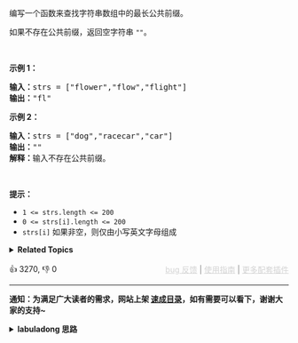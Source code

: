 <p>编写一个函数来查找字符串数组中的最长公共前缀。</p>

<p>如果不存在公共前缀，返回空字符串&nbsp;<code>""</code>。</p>

<p>&nbsp;</p>

<p><strong class="example">示例 1：</strong></p>

<pre>
<strong>输入：</strong>strs = ["flower","flow","flight"]
<strong>输出：</strong>"fl"
</pre>

<p><strong class="example">示例 2：</strong></p>

<pre>
<strong>输入：</strong>strs = ["dog","racecar","car"]
<strong>输出：</strong>""
<strong>解释：</strong>输入不存在公共前缀。</pre>

<p>&nbsp;</p>

<p><strong>提示：</strong></p>

<ul> 
 <li><code>1 &lt;= strs.length &lt;= 200</code></li> 
 <li><code>0 &lt;= strs[i].length &lt;= 200</code></li> 
 <li><code>strs[i]</code>&nbsp;如果非空，则仅由小写英文字母组成</li> 
</ul>

<details><summary><strong>Related Topics</strong></summary>字典树 | 字符串</details><br>

<div>👍 3270, 👎 0<span style='float: right;'><span style='color: gray;'><a href='https://github.com/labuladong/fucking-algorithm/issues' target='_blank' style='color: lightgray;text-decoration: underline;'>bug 反馈</a> | <a href='https://labuladong.online/algo/fname.html?fname=jb插件简介' target='_blank' style='color: lightgray;text-decoration: underline;'>使用指南</a> | <a href='https://labuladong.online/algo/' target='_blank' style='color: lightgray;text-decoration: underline;'>更多配套插件</a></span></span></div>

<div id="labuladong"><hr>

**通知：为满足广大读者的需求，网站上架 [速成目录](https://labuladong.online/algo/intro/quick-learning-plan/)，如有需要可以看下，谢谢大家的支持~**

<details><summary><strong>labuladong 思路</strong></summary>


<div id="labuladong_solution_zh">

## 基本思路

这个题没什么难度，你把字符串列表看成一个二维数组，然后用一个嵌套 for 循环计算这个二维数组前面有多少列的元素完全相同即可。

如果硬要上点难度的话，你可以考虑用我在 [前缀树算法模板及原理](https://labuladong.online/algo/data-structure-basic/trie-map-basic/) 中讲过的前缀树结构，把这些字符串转化成前缀树来计算一下公共前缀。

**详细题解**：
  - [【强化练习】数组双指针经典习题](https://labuladong.online/algo/problem-set/array-two-pointers/)

</div>





<div id="solution">

## 解法代码



<div class="tab-panel"><div class="tab-nav">
<button data-tab-item="cpp" class="tab-nav-button btn " data-tab-group="default" onclick="switchTab(this)">cpp🤖</button>

<button data-tab-item="python" class="tab-nav-button btn " data-tab-group="default" onclick="switchTab(this)">python🤖</button>

<button data-tab-item="java" class="tab-nav-button btn active" data-tab-group="default" onclick="switchTab(this)">java🟢</button>

<button data-tab-item="go" class="tab-nav-button btn " data-tab-group="default" onclick="switchTab(this)">go🤖</button>

<button data-tab-item="javascript" class="tab-nav-button btn " data-tab-group="default" onclick="switchTab(this)">javascript🤖</button>
</div><div class="tab-content">
<div data-tab-item="cpp" class="tab-item " data-tab-group="default"><div class="highlight">

```cpp
// 注意：cpp 代码由 chatGPT🤖 根据我的 java 代码翻译。
// 本代码的正确性已通过力扣验证，如有疑问，可以对照 java 代码查看。

class Solution {
public:
    string longestCommonPrefix(vector<string>& strs) {
        int m = strs.size();
        // 以第一行的列数为基准
        int n = strs[0].length();
        for (int col = 0; col < n; col++) {
            for (int row = 1; row < m; row++) {
                string thisStr = strs[row], prevStr = strs[row - 1];
                // 判断每个字符串的 col 索引是否都相同
                if (col >= thisStr.length() || col >= prevStr.length() ||
                    thisStr[col] != prevStr[col]) {
                    // 发现不匹配的字符，只有 strs[row][0..col-1] 是公共前缀
                    return strs[row].substr(0, col);
                }
            }
        }
        return strs[0];
    }
};
```

</div></div>

<div data-tab-item="python" class="tab-item " data-tab-group="default"><div class="highlight">

```python
# 注意：python 代码由 chatGPT🤖 根据我的 java 代码翻译。
# 本代码的正确性已通过力扣验证，如有疑问，可以对照 java 代码查看。

class Solution:
    def longestCommonPrefix(self, strs: List[str]) -> str:
        m = len(strs)
        # 以第一行的列数为基准
        n = len(strs[0])
        for col in range(n):
            for row in range(1, m):
                thisStr, prevStr = strs[row], strs[row - 1]
                # 判断每个字符串的 col 索引是否都相同
                if col >= len(thisStr) or col >= len(prevStr) or thisStr[col] != prevStr[col]:
                    # 发现不匹配的字符，只有 strs[row][0..col-1] 是公共前缀
                    return strs[row][:col]
        return strs[0]
```

</div></div>

<div data-tab-item="java" class="tab-item active" data-tab-group="default"><div class="highlight">

```java
class Solution {
    public String longestCommonPrefix(String[] strs) {
        int m = strs.length;
        // 以第一行的列数为基准
        int n = strs[0].length();
        for (int col = 0; col < n; col++) {
            for (int row = 1; row < m; row++) {
                String thisStr = strs[row], prevStr = strs[row - 1];
                // 判断每个字符串的 col 索引是否都相同
                if (col >= thisStr.length() || col >= prevStr.length() ||
                        thisStr.charAt(col) != prevStr.charAt(col)) {
                    // 发现不匹配的字符，只有 strs[row][0..col-1] 是公共前缀
                    return strs[row].substring(0, col);
                }
            }
        }
        return strs[0];
    }
}
```

</div></div>

<div data-tab-item="go" class="tab-item " data-tab-group="default"><div class="highlight">

```go
// 注意：go 代码由 chatGPT🤖 根据我的 java 代码翻译。
// 本代码的正确性已通过力扣验证，如有疑问，可以对照 java 代码查看。

func longestCommonPrefix(strs []string) string {
    m := len(strs)
    // 以第一行的列数为基准
    n := len(strs[0])
    for col := 0; col < n; col++ {
        for row := 1; row < m; row++ {
            thisStr, prevStr := strs[row], strs[row-1]
            // 判断每个字符串的 col 索引是否都相同
            if col >= len(thisStr) || col >= len(prevStr) || thisStr[col] != prevStr[col] {
                // 发现不匹配的字符，只有 strs[row][0..col-1] 是公共前缀
                return strs[row][:col]
            }
        }
    }
    return strs[0]
}
```

</div></div>

<div data-tab-item="javascript" class="tab-item " data-tab-group="default"><div class="highlight">

```javascript
// 注意：javascript 代码由 chatGPT🤖 根据我的 java 代码翻译。
// 本代码的正确性已通过力扣验证，如有疑问，可以对照 java 代码查看。

var longestCommonPrefix = function(strs) {
    let m = strs.length;
    // 以第一行的列数为基准
    let n = strs[0].length;
    for (let col = 0; col < n; col++) {
        for (let row = 1; row < m; row++) {
            let thisStr = strs[row], prevStr = strs[row - 1];
            // 判断每个字符串的 col 索引是否都相同
            if (col >= thisStr.length || col >= prevStr.length ||
                    thisStr.charAt(col) !== prevStr.charAt(col)) {
                // 发现不匹配的字符，只有 strs[row][0..col-1] 是公共前缀
                return strs[row].substring(0, col);
            }
        }
    }
    return strs[0];
};
```

</div></div>
</div></div>

<hr /><details open hint-container details><summary style="font-size: medium"><strong>🍭🍭 算法可视化 🍭🍭</strong></summary><div id="data_longest-common-prefix"  category="leetcode" ></div><div class="resizable aspect-ratio-container" style="height: 100%;">
<div id="iframe_longest-common-prefix"></div></div>
</details><hr /><br />

</div>
</details>
</div>

